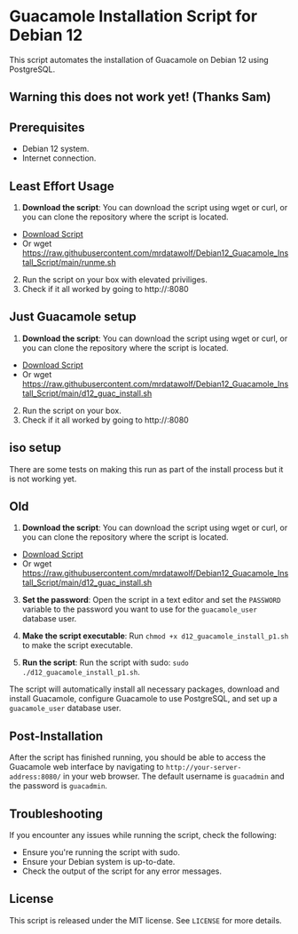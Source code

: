 # Guacamole Installation Script for Debian 12

This script automates the installation of Guacamole on Debian 12 using PostgreSQL.

## Warning this does not work yet! (Thanks Sam)

## Prerequisites

- Debian 12 system.
- Internet connection.

## Least Effort Usage
1. **Download the script**: You can download the script using wget or curl, or you can clone the repository where the script is located.
  - [Download Script](https://raw.githubusercontent.com/mrdatawolf/Debian12_Guacamole_Install_Script/main/runme.sh)
  - Or wget https://raw.githubusercontent.com/mrdatawolf/Debian12_Guacamole_Install_Script/main/runme.sh
2. Run the script on your box with elevated priviliges.
3. Check if it all worked by going to http://<ip>:8080

## Just Guacamole setup
1. **Download the script**: You can download the script using wget or curl, or you can clone the repository where the script is located.
  - [Download Script](https://raw.githubusercontent.com/mrdatawolf/Debian12_Guacamole_Install_Script/main/d12_guac_install.sh)
  - Or wget https://raw.githubusercontent.com/mrdatawolf/Debian12_Guacamole_Install_Script/main/d12_guac_install.sh
2. Run the script on your box.
3. Check if it all worked by going to http://<ip>:8080



## iso setup
There are some tests on making this run as part of the install process but it is not working yet.


## Old
1. **Download the script**: You can download the script using wget or curl, or you can clone the repository where the script is located.
  - [Download Script](https://raw.githubusercontent.com/mrdatawolf/Debian12_Guacamole_Install_Script/main/d12_guac_install.sh)
  - Or wget https://raw.githubusercontent.com/mrdatawolf/Debian12_Guacamole_Install_Script/main/d12_guac_install.sh
3. **Set the password**: Open the script in a text editor and set the `PASSWORD` variable to the password you want to use for the `guacamole_user` database user.

4. **Make the script executable**: Run `chmod +x d12_guacamole_install_p1.sh` to make the script executable.

5. **Run the script**: Run the script with sudo: `sudo ./d12_guacamole_install_p1.sh`.

The script will automatically install all necessary packages, download and install Guacamole, configure Guacamole to use PostgreSQL, and set up a `guacamole_user` database user.

## Post-Installation

After the script has finished running, you should be able to access the Guacamole web interface by navigating to `http://your-server-address:8080/` in your web browser. The default username is `guacadmin` and the password is `guacadmin`.

## Troubleshooting

If you encounter any issues while running the script, check the following:

- Ensure you're running the script with sudo.
- Ensure your Debian system is up-to-date.
- Check the output of the script for any error messages.

## License

This script is released under the MIT license. See `LICENSE` for more details.
